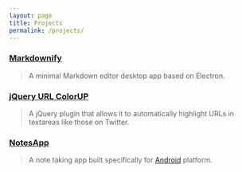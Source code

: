 ```yaml
---
layout: page
title: Projects
permalink: /projects/
---
```


### [Markdownify](https://github.com/amitmerchant1990/electron-markdownify)

> A minimal Markdown editor desktop app based on Electron.

### [jQuery URL ColorUP](https://github.com/amitmerchant1990/urlcolorup)

> A jQuery plugin that allows it to automatically highlight URLs in textareas like those on Twitter.

### [NotesApp](https://play.google.com/store/apps/details?id=com.amitmerchant.notesapp)

> A note taking app built specifically for [Android](https://www.android.com) platform.

